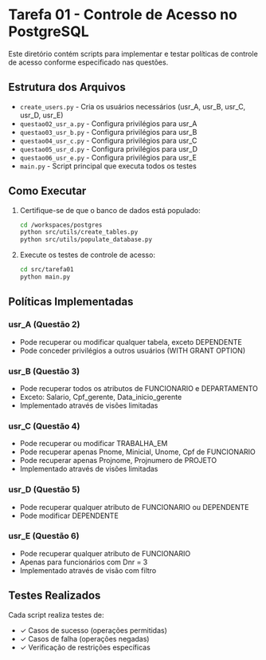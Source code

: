 # Tarefa 01 - Controle de Acesso no PostgreSQL

Este diretório contém scripts para implementar e testar políticas de controle de acesso conforme especificado nas questões.

## Estrutura dos Arquivos

- `create_users.py` - Cria os usuários necessários (usr_A, usr_B, usr_C, usr_D, usr_E)
- `questao02_usr_a.py` - Configura privilégios para usr_A
- `questao03_usr_b.py` - Configura privilégios para usr_B
- `questao04_usr_c.py` - Configura privilégios para usr_C
- `questao05_usr_d.py` - Configura privilégios para usr_D
- `questao06_usr_e.py` - Configura privilégios para usr_E
- `main.py` - Script principal que executa todos os testes

## Como Executar

1. Certifique-se de que o banco de dados está populado:
   ```bash
   cd /workspaces/postgres
   python src/utils/create_tables.py
   python src/utils/populate_database.py
   ```

2. Execute os testes de controle de acesso:
   ```bash
   cd src/tarefa01
   python main.py
   ```

## Políticas Implementadas

### usr_A (Questão 2)
- Pode recuperar ou modificar qualquer tabela, exceto DEPENDENTE
- Pode conceder privilégios a outros usuários (WITH GRANT OPTION)

### usr_B (Questão 3)
- Pode recuperar todos os atributos de FUNCIONARIO e DEPARTAMENTO
- Exceto: Salario, Cpf_gerente, Data_inicio_gerente
- Implementado através de visões limitadas

### usr_C (Questão 4)
- Pode recuperar ou modificar TRABALHA_EM
- Pode recuperar apenas Pnome, Minicial, Unome, Cpf de FUNCIONARIO
- Pode recuperar apenas Projnome, Projnumero de PROJETO
- Implementado através de visões limitadas

### usr_D (Questão 5)
- Pode recuperar qualquer atributo de FUNCIONARIO ou DEPENDENTE
- Pode modificar DEPENDENTE

### usr_E (Questão 6)
- Pode recuperar qualquer atributo de FUNCIONARIO
- Apenas para funcionários com Dnr = 3
- Implementado através de visão com filtro

## Testes Realizados

Cada script realiza testes de:
- ✓ Casos de sucesso (operações permitidas)
- ✓ Casos de falha (operações negadas)
- ✓ Verificação de restrições específicas
